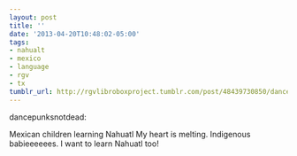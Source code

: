 ```yaml
---
layout: post
title: ''
date: '2013-04-20T10:48:02-05:00'
tags:
- nahualt
- mexico
- language
- rgv
- tx
tumblr_url: http://rgvlibroboxproject.tumblr.com/post/48439730850/dancepunksnotdead-mexican-children-learning
---
```

dancepunksnotdead:


Mexican children learning Nahuatl
My heart is melting. Indigenous babieeeeees.
I want to learn Nahuatl too!
